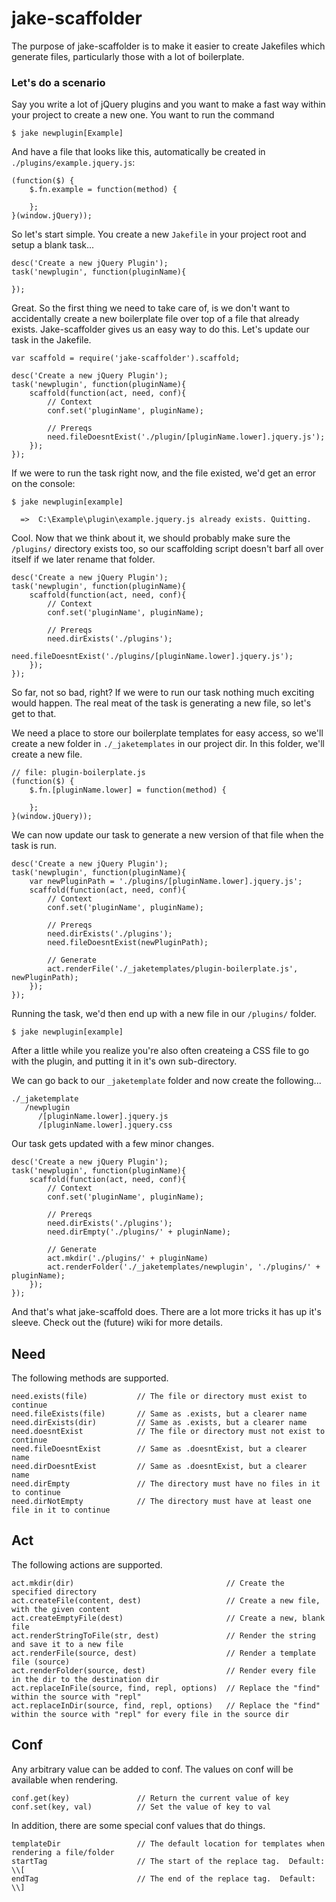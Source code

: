 jake-scaffolder
===============

The purpose of jake-scaffolder is to make it easier to create Jakefiles which generate files, particularly those with a lot of boilerplate.

### Let's do a scenario

Say you write a lot of jQuery plugins and you want to make a fast way within your project to create a new one.  You want to run the command

```
$ jake newplugin[Example]
```

And have a file that looks like this, automatically be created in `./plugins/example.jquery.js`:

```
(function($) {
    $.fn.example = function(method) {

    };
}(window.jQuery));
```

So let's start simple.  You create a new `Jakefile` in your project root and setup a blank task...

```
desc('Create a new jQuery Plugin');
task('newplugin', function(pluginName){
    
});
```

Great.  So the first thing we need to take care of, is we don't want to accidentally create a new boilerplate file over top of a file that already exists.  Jake-scaffolder gives us an easy way to do this.  Let's update our task in the Jakefile.

```
var scaffold = require('jake-scaffolder').scaffold;

desc('Create a new jQuery Plugin');
task('newplugin', function(pluginName){
    scaffold(function(act, need, conf){
        // Context
        conf.set('pluginName', pluginName);

        // Prereqs
        need.fileDoesntExist('./plugin/[pluginName.lower].jquery.js');
    });
});
```

If we were to run the task right now, and the file existed, we'd get an error on the console:

```
$ jake newplugin[example]

  =>  C:\Example\plugin\example.jquery.js already exists. Quitting.

```

Cool. Now that we think about it, we should probably make sure the `/plugins/` directory exists too, so our scaffolding script doesn't barf all over itself if we later rename that folder.

```
desc('Create a new jQuery Plugin');
task('newplugin', function(pluginName){
    scaffold(function(act, need, conf){
        // Context
        conf.set('pluginName', pluginName);
                
        // Prereqs
        need.dirExists('./plugins');
        need.fileDoesntExist('./plugins/[pluginName.lower].jquery.js');
    });
});
```

So far, not so bad, right?  If we were to run our task nothing much exciting would happen.  The real meat of the task is generating a new file, so let's get to that.

We need a place to store our boilerplate templates for easy access, so we'll create a new folder in `./_jaketemplates` in our project dir.  In this folder, we'll create a new file.

```
// file: plugin-boilerplate.js
(function($) {
    $.fn.[pluginName.lower] = function(method) {

    };
}(window.jQuery));
```

We can now update our task to generate a new version of that file when the task is run.

```
desc('Create a new jQuery Plugin');
task('newplugin', function(pluginName){
    var newPluginPath = './plugins/[pluginName.lower].jquery.js';
    scaffold(function(act, need, conf){        
        // Context
        conf.set('pluginName', pluginName);
        
        // Prereqs
        need.dirExists('./plugins');
        need.fileDoesntExist(newPluginPath);

        // Generate
        act.renderFile('./_jaketemplates/plugin-boilerplate.js', newPluginPath);
    });
});
```

Running the task, we'd then end up with a new file in our `/plugins/` folder.

```$ jake newplugin[example]```

After a little while you realize you're also often createing a CSS file to go with the plugin, and putting it in it's own sub-directory.

We can go back to our `_jaketemplate` folder and now create the following...

```
./_jaketemplate
   /newplugin
      /[pluginName.lower].jquery.js
      /[pluginName.lower].jquery.css
```

Our task gets updated with a few minor changes.

```
desc('Create a new jQuery Plugin');
task('newplugin', function(pluginName){
    scaffold(function(act, need, conf){
        // Context
        conf.set('pluginName', pluginName);
        
        // Prereqs
        need.dirExists('./plugins');
        need.dirEmpty('./plugins/' + pluginName);

        // Generate
        act.mkdir('./plugins/' + pluginName)
        act.renderFolder('./_jaketemplates/newplugin', './plugins/' + pluginName);
    });
});
```

And that's what jake-scaffold does.  There are a lot more tricks it has up it's sleeve.  Check out the (future) wiki for more details.

## Need

The following methods are supported.

```
need.exists(file)           // The file or directory must exist to continue
need.fileExists(file)       // Same as .exists, but a clearer name
need.dirExists(dir)         // Same as .exists, but a clearer name
need.doesntExist            // The file or directory must not exist to continue
need.fileDoesntExist        // Same as .doesntExist, but a clearer name
need.dirDoesntExist         // Same as .doesntExist, but a clearer name
need.dirEmpty               // The directory must have no files in it to continue
need.dirNotEmpty            // The directory must have at least one file in it to continue
```

## Act

The following actions are supported.

```
act.mkdir(dir)                                  // Create the specified directory
act.createFile(content, dest)                   // Create a new file, with the given content
act.createEmptyFile(dest)                       // Create a new, blank file
act.renderStringToFile(str, dest)               // Render the string and save it to a new file
act.renderFile(source, dest)                    // Render a template file (source)
act.renderFolder(source, dest)                  // Render every file in the dir to the destination dir
act.replaceInFile(source, find, repl, options)  // Replace the "find" within the source with "repl"
act.replaceInDir(source, find, repl, options)   // Replace the "find" within the source with "repl" for every file in the source dir
```

## Conf

Any arbitrary value can be added to conf.  The values on conf will be available when rendering.

```
conf.get(key)               // Return the current value of key
conf.set(key, val)          // Set the value of key to val
```

In addition, there are some special conf values that do things.

```
templateDir                 // The default location for templates when rendering a file/folder
startTag                    // The start of the replace tag.  Default:  \\[
endTag                      // The end of the replace tag.  Default:  \\]
```